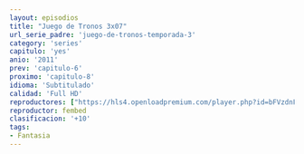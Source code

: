 ```yaml
---
layout: episodios
title: "Juego de Tronos 3x07"
url_serie_padre: 'juego-de-tronos-temporada-3'
category: 'series'
capitulo: 'yes'
anio: '2011'
prev: 'capitulo-6'
proximo: 'capitulo-8'
idioma: 'Subtitulado'
calidad: 'Full HD'
reproductores: ["https://hls4.openloadpremium.com/player.php?id=bFVzdnFtbTRVZFI2TjFYc0dKMkJ6cnl5Q3ppMGJUSTJyQ3dGRFJaNkpTRitBL2JkUE1zWkJpRW5qUjh4TEFid2lUTHg5STRRbW96dWxIcHIwYW5Pd2c9PQ&sub=https://sub.cuevana2.io/vtt-sub/sub7/Game.Of.Thrones.S03E07.vtt"]
reproductor: fembed
clasificacion: '+10'
tags:
- Fantasia
---
```












